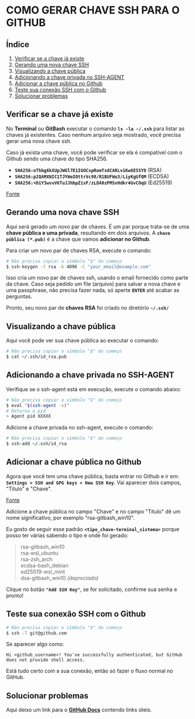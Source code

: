 # COMO GERAR CHAVE SSH PARA O GITHUB

## Índice

1. [Verificar se a chave já existe](#verificar-se-a-chave-já-existe)
1. [Gerando uma nova chave SSH](#gerando-uma-nova-chave-ssh)
1. [Visualizando a chave pública](#visualizando-a-chave-pública)
1. [Adicionando a chave privada no SSH-AGENT](#adicionando-a-chave-privada-no-ssh-agent)
1. [Adicionar a chave pública no Github](#adicionar-a-chave-pública-no-github)
1. [Teste sua conexão SSH com o Github](#teste-sua-conexão-ssh-com-o-github)
1. [Solucionar problemas](#solucionar-problemas)

## Verificar se a chave já existe

No **Terminal** ou **GitBash** executar o comando **`ls -la ~/.ssh`** para listar as chaves já existentes. Caso nenhum arquivo seja mostrado, você precisa gerar uma nova chave ssh.

Caso já exista uma chave, você pode verificar se ela é compatível com o Github sendo uma chave do tipo SHA256.
- **`SHA256:nThbg6kXUpJWGl7E1IGOCspRomTxdCARLviKw6E5SY8`** (RSA)
- **`SHA256:p2QAMXNIC1TJYWeIOttrVc98/R1BUFWu3/LiyKgUfQM`** (ECDSA)
- **`SHA256:+DiY3wvvV6TuJJhbpZisF/zLDA0zPMSvHdkr4UvCOqU`** (Ed25519)

[Fonte](https://docs.github.com/pt/authentication/keeping-your-account-and-data-secure/githubs-ssh-key-fingerprints)

## Gerando uma nova chave SSH

Aqui será gerado um novo par de chaves. É um par porque trata-se de uma **chave pública e uma privada**, resultando em dois arquivos. A **`chave pública (*.pub)`** é a chave que vamos **adicionar no Github**.

Para criar um novo par de chaves RSA, execute o comando:

```sh
# Não precisa copiar o símbolo "$" do começo
$ ssh-keygen -t rsa -b 4096 -C "your_email@example.com"
```

Isso cria um novo par de chaves ssh, usando o email fornecido como parte da chave. Caso seja pedido um file (arquivo) para salvar a nova chave e uma passphrase, não precisa fazer nada, só aperte **`ENTER`** até acabar as perguntas.

Pronto, seu novo par de **chaves RSA** foi criado no diretório **`~/.ssh/`**

## Visualizando a chave pública

Aqui você pode ver sua chave pública ao executar o comando:

```sh
# Não precisa copiar o símbolo "$" do começo
$ cat ~/.ssh/id_rsa.pub
```

## Adicionando a chave privada no SSH-AGENT

Verifique se o ssh-agent está em execução, execute o comando abaixo:

```sh
# Não precisa copiar o símbolo "$" do começo
$ eval "$(ssh-agent -s)"
# Retorna o pid
> Agent pid XXXXX
```

Adicione a chave privada no ssh-agent, execute o comando:

```sh
# Não precisa copiar o símbolo "$" do começo
$ ssh-add ~/.ssh/id_rsa
```

## Adicionar a chave pública no Github

Agora que você tem uma chave pública, basta entrar no Github e ir em: **`Settings > SSH and GPG keys > New SSH Key`**.
Vai aparecer dois campos, "Título" e "Chave".

[Fonte](https://docs.github.com/pt/authentication/connecting-to-github-with-ssh/adding-a-new-ssh-key-to-your-github-account)

Adicione a chave pública no campo "Chave" e no campo "Título" dê um nome significativo, por exemplo "rsa-gitbash_win10".

Eu gosto de seguir esse padrão **`<tipo_chave-terminal_sistema>`** porque posso ter várias sabendo o tipo e onde foi gerado:

> rsa-gitbash_win10  
> rsa-wsl_ubuntu  
> rsa-zsh_arch  
> ecdsa-bash_debian  
> ed25519-wsl_mint  
> dsa-gitbash_win10 *(depreciado)*

Clique no botão **`"Add SSH Key"`**, se for solicitado, confirme sua senha e pronto!

## Teste sua conexão SSH com o Github

```sh
# Não precisa copiar o símbolo "$" do começo
$ ssh -T git@github.com
```

Se aparecer algo como:

```
Hi <github_username>! You've successfully authenticated, but GitHub does not provide shell access.
```

Está tudo certo com a sua conexão, então só fazer o fluxo normal no GitHub.

## Solucionar problemas

Aqui deixo um link para o **[GitHub Docs](https://docs.github.com/pt/authentication/troubleshooting-ssh)** contendo links úteis.